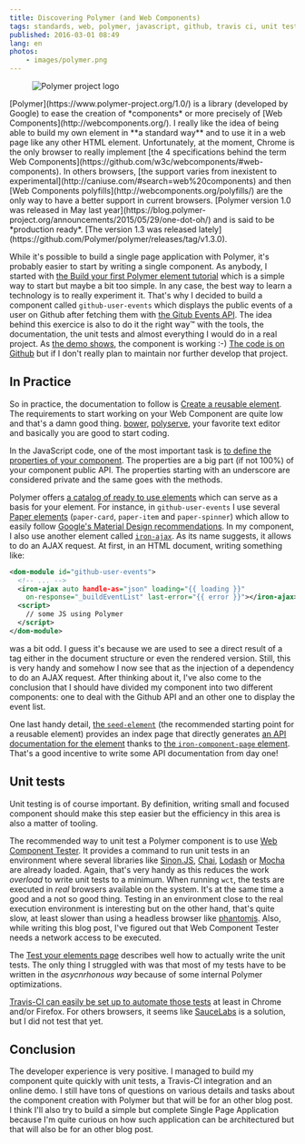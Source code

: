 ```yaml
---
title: Discovering Polymer (and Web Components)
tags: standards, web, polymer, javascript, github, travis ci, unit test, web components
published: 2016-03-01 08:49
lang: en
photos:
    - images/polymer.png
---
```


<figure class="object-left bordered">
    <img src="/images/220x/polymer.png" alt="Polymer project logo">
</figure>
[Polymer](https://www.polymer-project.org/1.0/) is a library (developed by
Google) to ease the creation of *components* or more precisely of [Web
Components](http://webcomponents.org/). I really like the idea of being able to
build my own element in **a standard way** and to use it in a web page like any
other HTML element. Unfortunately, at the moment, Chrome is the only browser to
really implement [the 4 specifications behind the term Web
Components](https://github.com/w3c/webcomponents/#web-components). In others
browsers, [the support varies from inexistent to
experimental](http://caniuse.com/#search=web%20components) and then [Web
Components polyfills](http://webcomponents.org/polyfills/) are the only way to
have a better support in current browsers. [Polymer version 1.0 was released in
May last
year](https://blog.polymer-project.org/announcements/2015/05/29/one-dot-oh/) and
is said to be *production ready*. [The version 1.3 was released
lately](https://github.com/Polymer/polymer/releases/tag/v1.3.0).

While it's possible to build a single page application with Polymer, it's
probably easier to start by writing a single component. As anybody, I started
with [the Build your first Polymer element
tutorial](https://www.polymer-project.org/1.0/docs/start/first-element/intro.html)
which is a simple way to start but maybe a bit too simple. In any case, the best
way to learn a technology is to really experiment it. That's why I decided to
build a component called `github-user-events` which displays the public events of
a user on Github after fetching them with [the Gitub Events
API](https://developer.github.com/v3/activity/events/). The idea behind this
exercice is also to do it the right way&trade; with the tools, the documentation,
the unit tests and almost everything I would do in a real project. As [the demo
shows](http://dpobel.github.io/github-user-events/components/github-user-events/demo/),
the component is working :-) [The code is on
Github](https://github.com/dpobel/github-user-events) but if I don't
really plan to maintain nor further develop that project.

## In Practice

So in practice, the documentation to follow is [Create a reusable
element](https://www.polymer-project.org/1.0/docs/start/reusableelements.html).
The requirements to start working on your Web Component are quite low and that's
a damn good thing. [bower](http://bower.io),
[polyserve](https://github.com/PolymerLabs/polyserve), your favorite text editor
and basically you are good to start coding.

In the JavaScript code, one of the most important task is [to define the
properties of your
component](https://www.polymer-project.org/1.0/docs/devguide/properties.html).
The properties are a big part (if not 100%) of your component public API. The
properties starting with an underscore are considered private and the same goes
with the methods.

Polymer offers [a catalog of ready to use
elements](https://elements.polymer-project.org/) which can serve as a basis for
your element. For instance, in `github-user-events` I use several [Paper
elements](https://elements.polymer-project.org/browse?package=paper-elements)
(`paper-card`, `paper-item` and `paper-spinner`) which allow to easily follow
[Google's Material Design
recommendations](https://www.google.com/design/spec/material-design/introduction.html).
In my component, I also use another element called
[`iron-ajax`](https://elements.polymer-project.org/elements/iron-ajax). As its name
suggests, it allows to do an AJAX request. At first, in an HTML document,
writing something like:

```xml
<dom-module id="github-user-events">
  <!-- ... -->
  <iron-ajax auto handle-as="json" loading="{{ loading }}"
    on-response="_buildEventList" last-error="{{ error }}"></iron-ajax>
  <script>
    // some JS using Polymer
  </script>
</dom-module>
```

was a bit odd. I guess it's because we are used to see a direct result of a tag
either in the document structure or even the rendered version. Still, this is
very handy and somehow I now see that as the injection of a dependency to do an AJAX
request. After thinking about it, I've also come to the conclusion that I should
have divided my component into two different components: one to deal with the
Github API and an other one to display the event list.

One last handy detail, [the
`seed-element`](https://github.com/polymerelements/seed-element) (the
recommended starting point for a reusable element) provides an index page that
directly generates [an API documentation for the
element](http://dpobel.github.io/github-user-events/components/github-user-events/)
thanks to [the `iron-component-page`
element](https://elements.polymer-project.org/elements/iron-component-page).
That's a good incentive to write some API documentation from day one!

## Unit tests

Unit testing is of course important. By definition, writing small and focused
component should make this step easier but the efficiency in this area is also a
matter of tooling.

The recommended way to unit test a Polymer component is to use [Web Component
Tester](https://github.com/Polymer/web-component-tester). It provides a command
to run unit tests in an environment where several libraries like
[Sinon.JS](http://sinonjs.org/), [Chai](http://chaijs.com/),
[Lodash](https://lodash.com/) or [Mocha](http://mochajs.org/) are already
loaded. Again, that's very handy as this reduces the work *overload* to write
unit tests to a minimum. When running `wct`, the tests are executed in *real*
browsers available on the system. It's at the same time a good and a not so good
thing.  Testing in an environment close to the real execution environment is
interesting but on the other hand, that's quite slow, at least slower than using
a headless browser like [phantomjs](http://phantomjs.org/). Also, while writing
this blog post, I've figured out that Web Component Tester needs a network
access to be executed.

The [Test your elements
page](https://www.polymer-project.org/1.0/tools/tests.html) describes well how
to actually write the unit tests. The only thing I struggled with was that most
of my tests have to be written in the *asycnrhonous way* because of some
internal Polymer optimizations.

[Travis-CI can easily be set up to automate those
tests](https://github.com/dpobel/github-user-events/blob/master/.travis.yml) at
least in Chrome and/or Firefox. For others browsers, it seems like
[SauceLabs](https://saucelabs.com/) is a solution, but I did not test that yet.

## Conclusion

The developer experience is very positive. I managed to build my component quite
quickly with unit tests, a Travis-CI integration and an online demo. I still
have tons of questions on various details and tasks about the component creation
with Polymer but that will be for an other blog post. I think I'll also try to
build a simple but complete Single Page Application because I'm quite curious on
how such application can be architectured but that will also be for an other
blog post.
